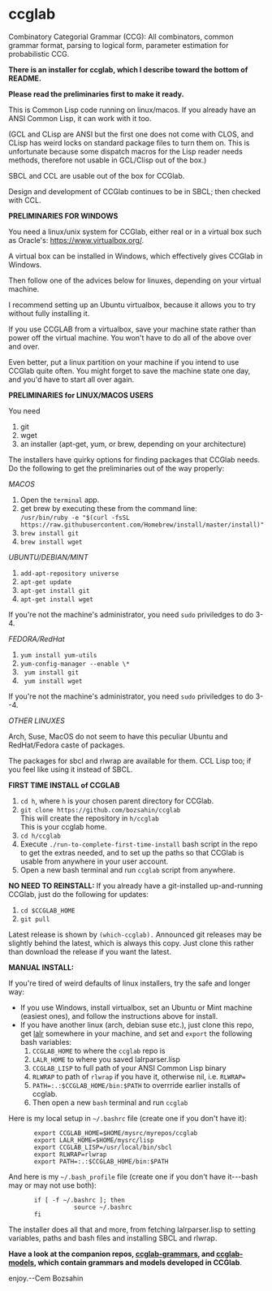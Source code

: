 # ccglab
Combinatory Categorial Grammar (CCG): All combinators, common grammar format, parsing to logical form, parameter estimation for probabilistic CCG.

<b>There is an installer for ccglab, which I describe toward the bottom of README.
           
Please read the preliminaries first to make it ready.</b>
           
This is Common Lisp code running on linux/macos. If you already have an ANSI Common Lisp, it can work with it too.

(GCL and CLisp are ANSI but the first one does not come with CLOS, and CLisp has weird locks on standard package files to turn them on. This is unfortunate because some dispatch macros
for the Lisp reader needs methods, therefore not usable in GCL/Clisp out of the box.)

SBCL and CCL are usable out of the box for CCGlab. 

Design and development of CCGlab continues to be in SBCL; then checked with CCL.

<b>PRELIMINARIES FOR WINDOWS</b>

You need a linux/unix system for CCGlab, either real or in a virtual box such as Oracle's: https://www.virtualbox.org/.

A virtual box can be installed in Windows, which effectively gives CCGlab in Windows.

Then follow one of the advices below for linuxes, depending on your virtual machine.

I recommend setting up an Ubuntu virtualbox, because it allows you to try without fully installing it.

If you use CCGLAB from a virtualbox, save your machine state rather than power off the virtual machine.
You won't have to do all of the above over and over.

Even better, put a linux partition on your machine if you intend to use CCGlab quite often. You might forget
to save the machine state one day, and you'd have to start all over again.

<b>PRELIMINARIES for LINUX/MACOS USERS</b>

You need
<ol>
<li> git
<li> wget
<li> an installer (apt-get, yum, or brew, depending on your architecture)
</ol>

The installers have quirky options for finding packages that CCGlab needs.
Do the following to get the preliminaries out of the way properly:

<em>MACOS</em>

<ol>
<li> Open the <code>terminal</code> app.
<li> get brew by executing these from the command line:
           <br> <code>/usr/bin/ruby -e "$(curl -fsSL https://raw.githubusercontent.com/Homebrew/install/master/install)"</code>
<li> <code>brew install git</code>
<li> <code>brew install wget</code>
</ol>


<em>UBUNTU/DEBIAN/MINT</em>

<ol>
<li> <code>add-apt-repository universe</code>

<li> <code>apt-get update</code>

<li> <code>apt-get install git</code>

<li> <code>apt-get install wget</code>
</ol>

If you're not the machine's administrator, you need <code>sudo</code> priviledges to do 3-4.

<em>FEDORA/RedHat</em>


<ol>
<li> <code>yum install yum-utils</code>
<li> <code>yum-config-manager --enable \*</code>
<li> <code> yum install git</code>
<li> <code> yum install wget</code>
</ol>

If you're not the machine's administrator, you need <code>sudo</code> priviledges to do 3--4.

<em>OTHER LINUXES</em>

Arch, Suse, MacOS do not seem to have this peculiar Ubuntu and RedHat/Fedora caste of packages. 

The packages for sbcl and rlwrap are available for them. CCL Lisp too; if you feel like using it instead of SBCL.

<B>FIRST TIME INSTALL of CCGLAB</B>

<ol>
<li> <code>cd h</code>, where <code>h</code> is your chosen parent directory for CCGlab.
<li> <code>git clone https://github.com/bozsahin/ccglab</code>
<br>This will create the repository in <code>h/ccglab</code>
<br>This is your ccglab home.
<li> <code>cd h/ccglab</code>
<li> Execute <code>./run-to-complete-first-time-install</code> bash script in the repo to get the extras needed, and to set up the paths so that CCGlab is usable from anywhere in your user account. <br>
<li> Open a new bash terminal and run <code>ccglab</code> script from anywhere.
</ol>

<b>NO NEED TO REINSTALL:</b> If you already have a git-installed up-and-running CCGlab, just do the following for updates:

<ol>
<li><code>cd $CCGLAB_HOME</code>
<li><code>git pull</code>
</ol>

Latest release is shown by <code>(which-ccglab).</code> Announced git releases may be slightly behind the latest,
which is always this copy. Just clone this rather than download the release if you want the latest.

<B>MANUAL INSTALL:</B>

If you're tired of weird defaults of linux installers, try the safe and longer way:

<ul>
<li> If you use Windows, install virtualbox, set an Ubuntu or Mint machine (easiest ones), and follow the instructions above for install.
<li> If you have another linux (arch, debian suse etc.), just clone this repo, get <a href="http://web.science.mq.edu.au/~mjohnson/code/lalrparser.lisp">lalr</a>
somewhere in your machine, and set and <code>export</code> the following bash variables:
<ol>
<li><code>CCGLAB_HOME</code> to where the <code>ccglab</code> repo is
<li><code>LALR_HOME</code> to where you saved lalrparser.lisp
<li><code>CCGLAB_LISP</code> to full path of your ANSI Common Lisp binary
<li><code>RLWRAP</code> to path of <code>rlwrap</code> if you have it, otherwise nil, i.e. <code>RLWRAP=</code>
<li><code>PATH=:.:$CCGLAB_HOME/bin:$PATH</code> to overrride earlier installs of ccglab.
<li> Then open a new <code>bash</code> terminal and run <code>ccglab</code>
</ol>
</ul>

Here is my local setup in <code>~/.bashrc</code> file (create one if you don't have it):

           export CCGLAB_HOME=$HOME/mysrc/myrepos/ccglab
           export LALR_HOME=$HOME/mysrc/lisp
           export CCGLAB_LISP=/usr/local/bin/sbcl
           export RLWRAP=rlwrap
           export PATH=:.:$CCGLAB_HOME/bin:$PATH 
           
And here is my <code>~/.bash_profile</code> file (create one if you don't have it---bash may or may not use both):

           if [ -f ~/.bashrc ]; then
                      source ~/.bashrc
           fi

The installer does all that and more, from fetching lalrparser.lisp to setting variables, paths and bash files and installing
SBCL and rlwrap.

<b>Have a look at the companion repos, <a href="https://github.com/bozsahin/ccglab-grammars">ccglab-grammars</a>, 
and <a href="https://github.com/bozsahin/ccglab-models">ccglab-models</a>, which contain grammars and models developed in CCGlab</b>.


enjoy.--Cem Bozsahin

